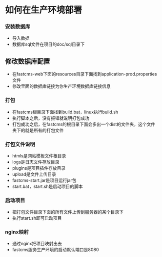 # 如何在生产环境部署

### 安装数据库
- 导入数据
- 数据库sql文件在项目的doc/sql目录下

## 修改数据库配置
- 在fastcms-web下面的resources目录下面找到application-prod.properties文件
- 修改里面的数据库链接为你生产环境数据库链接信息

### 打包
- 在fastcms根目录下面找到build.bat，linux执行build.sh
- 执行脚本之后，没有报错就说明打包成功
- 打包成功之后，在fastcms的根目录下面会多出一个dist的文件夹，这个文件夹下的就是所有的打包文件

### 打包文件说明
- htmls是网站模板文件根目录
- logs是日志文件存放目录
- plugins是项目插件存放目录
- upload是文件上传目录
- fastcms-start.jar是项目运行jar包
- start.bat，start.sh是启动项目的脚本

### 启动项目
- 把打包文件目录下面的所有文件上传到服务器的某个目录下
- 执行start.sh即可启动项目

### nginx映射
- 通过nginx把项目映射出去
- fastcms服务生产环境的启动默认端口是8080

